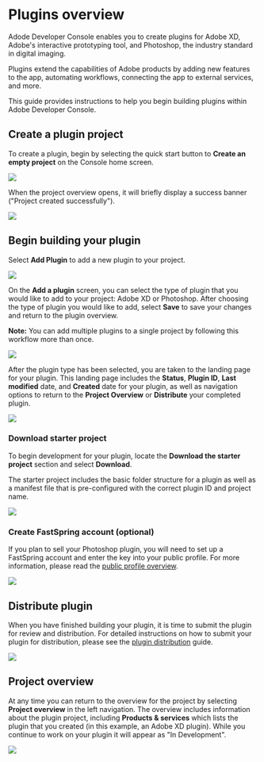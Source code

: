 # Plugins overview

Adode Developer Console enables you to create plugins for Adobe XD, Adobe's interactive prototyping tool, and Photoshop, the industry standard in digital imaging. 

Plugins extend the capabilities of Adobe products by adding new features to the app, automating workflows, connecting the app to external services, and more.

This guide provides instructions to help you begin building plugins within Adobe Developer Console.

## Create a plugin project

To create a plugin, begin by selecting the quick start button to **Create an empty project** on the Console home screen.

![](images/personal-org.png)

When the project overview opens, it will briefly display a success banner ("Project created successfully").

![](images/personal-project-created.png)

## Begin building your plugin

Select **Add Plugin** to add a new plugin to your project.

![](images/personal-project-add-plugin.png)

On the **Add a plugin** screen, you can select the type of plugin that you would like to add to your project: Adobe XD or Photoshop. After choosing the type of plugin you would like to add, select **Save** to save your changes and return to the plugin overview.

**Note:** You can add multiple plugins to a single project by following this workflow more than once.

![](images/plugin-add-a-plugin.png)

After the plugin type has been selected, you are taken to the landing page for your plugin. This landing page includes the **Status**, **Plugin ID**, **Last modified** date, and **Created** date for your plugin, as well as navigation options to return to the **Project Overview** or **Distribute** your completed plugin.

![](images/plugin-created.png)

### Download starter project

To begin development for your plugin, locate the **Download the starter project** section and select **Download**. 

The starter project includes the basic folder structure for a plugin as well as a manifest file that is pre-configured with the correct plugin ID and project name.

![](images/plugin-download-starter.png)

### Create FastSpring account (optional)

If you plan to sell your Photoshop plugin, you will need to set up a FastSpring account and enter the key into your public profile. For more information, please read the [public profile overview](public-profile.md).

![](images/plugin-photoshop-fastspring.png)

## Distribute plugin

When you have finished building your plugin, it is time to submit the plugin for review and distribution. For detailed instructions on how to submit your plugin for distribution, please see the [plugin distribution](plugin-distribution.md) guide.

![](images/plugin-distribute-docs.png)

## Project overview

At any time you can return to the overview for the project by selecting **Project overview** in the left navigation. The overview includes information about the plugin project, including **Products & services** which lists the plugin that you created (in this example, an Adobe XD plugin). While you continue to work on your plugin it will appear as "In Development".

![](images/plugin-project-overview.png)
